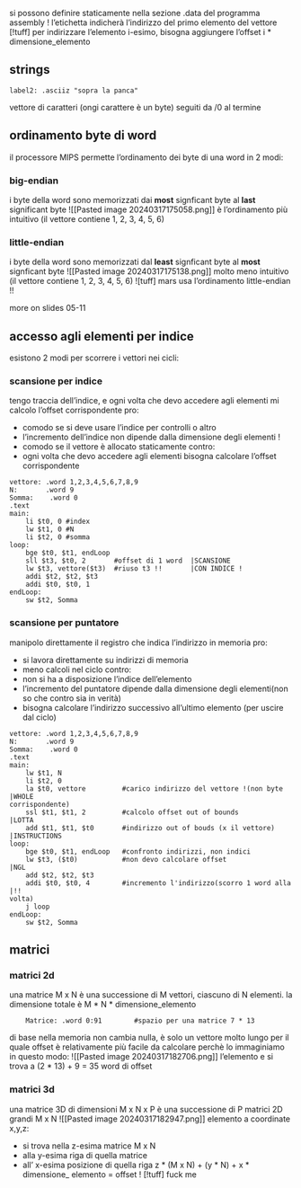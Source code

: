 
si possono definire staticamente nella sezione .data del programma assembly !
l’etichetta indicherà l’indirizzo del primo elemento del vettore
[!tuff] per indirizzare l’elemento i-esimo, bisogna aggiungere l’offset
i * dimensione_elemento


## strings
```armasm
label2: .asciiz "sopra la panca"
```
vettore di caratteri (ongi carattere è un byte) seguiti da /0 al termine 

## ordinamento byte di word

il processore MIPS permette l’ordinamento dei byte di una word in 2 modi:
### big-endian
i byte della word sono memorizzati dai **most** signficant byte al **last** significant byte
![[Pasted image 20240317175058.png]]
è l’ordinamento più intuitivo (il vettore contiene 1, 2, 3, 4, 5, 6)
### little-endian
i byte della word sono memorizzati dal **least** signficant byte al **most** signficant byte 
![[Pasted image 20240317175138.png]]
molto meno intuitivo (il vettore contiene 1, 2, 3, 4, 5, 6)
![tuff] mars usa l’ordinamento little-endian !!

more on slides 05-11

## accesso agli elementi per indice
esistono 2 modi per scorrere i vettori nei cicli:
### scansione per indice
tengo traccia dell’indice, e ogni volta che devo accedere agli elementi mi calcolo l’offset corrispondente
pro:
- comodo se si deve usare l’indice per controlli o altro
- l’incremento dell’indice non dipende dalla dimensione degli elementi !
- comodo se il vettore è allocato staticamente
contro:
- ogni volta che devo accedere agli elementi bisogna calcolare l’offset corrispondente

```armasm
vettore: .word 1,2,3,4,5,6,7,8,9
N:       .word 9
Somma:    .word 0
.text
main:
	li $t0, 0 #index
	lw $t1, 0 #N
	li $t2, 0 #somma
loop:
	bge $t0, $t1, endLoop
	sll $t3, $t0, 2       #offset di 1 word  |SCANSIONE
	lw $t3, vettore($t3)  #riuso t3 !!       |CON INDICE !
	addi $t2, $t2, $t3
	addi $t0, $t0, 1
endLoop:
	sw $t2, Somma
```
### scansione per puntatore
manipolo direttamente il registro che indica l’indirizzo in memoria
pro:
- si lavora direttamente su indirizzi di memoria
- meno calcoli nel ciclo
contro:
- non si ha a disposizione l’indice dell’elemento
- l’incremento del puntatore dipende dalla dimensione degli elementi(non so che contro sia in verità)
- bisogna calcolare l’indirizzo successivo all’ultimo elemento (per uscire dal ciclo)
```armasm
vettore: .word 1,2,3,4,5,6,7,8,9
N:       .word 9
Somma:    .word 0
.text
main:
	lw $t1, N
	li $t2, 0
	la $t0, vettore         #carico indirizzo del vettore !(non byte     |WHOLE                                                                corrispondente)
	ssl $t1, $t1, 2         #calcolo offset out of bounds                |LOTTA
	add $t1, $t1, $t0       #indirizzo out of bouds (x il vettore)       |INSTRUCTIONS
loop:
	bge $t0, $t1, endLoop   #confronto indirizzi, non indici
	lw $t3, ($t0)           #non devo calcolare offset                   |NGL
	add $t2, $t2, $t3
	addi $t0, $t0, 4        #incremento l'indirizzo(scorro 1 word alla   |!!                                                                 volta)
	j loop
endLoop:
	sw $t2, Somma
```

## matrici
### matrici 2d
una matrice M x N è una successione di M vettori, ciascuno di N elementi.
la dimensione totale è M * N * dimensione_elemento
```àrmasm
	Matrice: .word 0:91        #spazio per una matrice 7 * 13
```
di base nella memoria non cambia nulla, è solo un vettore molto lungo per il quale offset è relativamente più facile da calcolare perchè lo immaginiamo in questo modo:
![[Pasted image 20240317182706.png]]
l’elemento e si trova a (2 * 13) + 9 = 35 word di offset

### matrici 3d
una matrice 3D di dimensioni M x N x P è una successione di P matrici 2D grandi M x N
![[Pasted image 20240317182947.png]]
elemento a coordinate x,y,z:
- si trova nella z-esima matrice M x N
- alla y-esima riga di quella matrice
- all’ x-esima posizione di quella riga
z * (M x N) + (y * N) + x * dimensione_ elemento = offset !
[!tuff] fuck me